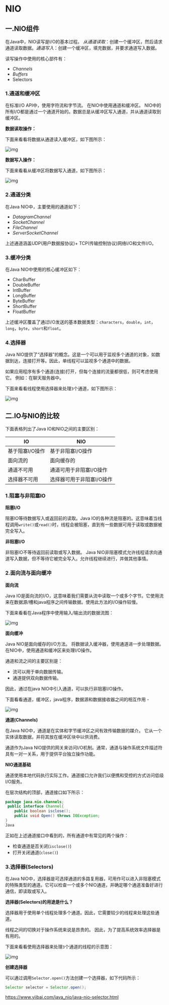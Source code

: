 # NIO

## 一.NIO组件

在Java中，NIO读写是I/O的基本过程。 *从通道读取*：创建一个缓冲区，然后请求通道读取数据。*通道写入*：创建一个缓冲区，填充数据，并要求通道写入数据。

读写操作中使用的核心部件有：

* *Channels*
* *Buffers*
* Selectors

### 1.通道和缓冲区

在标准I/O API中，使用字符流和字节流。 在NIO中使用通道和缓冲区。 NIO中的所有I/O都是通过一个通道开始的。数据总是从缓冲区写入通道，并从通道读取到缓冲区。

**数据读取操作：**

下面来看看将数据从通道读入缓冲区，如下图所示：

![img](309170906_70762.png)

**数据写入操作：**

下面来看看从缓冲区将数据写入通道，如下图所示：

![img](826170907_45719.png)

### 2.通道分类

在Java NIO中，主要使用的通道如下：

- *DatagramChannel*
- *SocketChannel*
- *FileChannel*
- *ServerSocketChannel*

上述通道涵盖UDP(用户数据报协议)+ TCP(传输控制协议)网络I/O和文件I/O。

### 3.缓冲分类

在Java NIO中使用的核心缓冲区如下：

- CharBuffer
- DoubleBuffer
- IntBuffer
- LongBuffer
- ByteBuffer
- ShortBuffer
- FloatBuffer

上述缓冲区覆盖了通过I/O发送的基本数据类型：`characters`，`double`，`int`，`long`，`byte`，`short`和`float`。

### 4.选择器

Java NIO提供了“选择器”的概念。这是一个可以用于监视多个通道的对象，如数据到达，连接打开等。因此，单线程可以监视多个通道中的数据。

如果应用程序有多个通道(连接)打开，但每个连接的流量都很低，则可考虑使用它。 例如：在聊天服务器中。

下面来看看线程使用选择器来处理`3`个通道，如下图所示：

![img](842170920_76561.png)

## 二.IO与NIO的比较

下面表格列出了Java IO和NIO之间的主要区别：

| IO              | NIO                       |
| --------------- | ------------------------- |
| 基于阻塞I/O操作 | 基于非阻塞I/O操作         |
| 面向流的        | 面向缓存的                |
| 通道不可用      | 通道可用于非阻塞I/O操作   |
| 选择器不可用    | 选择器可用于非阻塞I/O操作 |

### 1.阻塞与非阻塞IO

**阻塞I/O**

阻塞IO等待数据写入或返回前的读取。Java IO的各种流是阻塞的。这意味着当线程调用`write()`或`read()`时，线程会被阻塞，直到有一些数据可用于读取或数据被完全写入。

**非阻塞I/O**

非阻塞IO不等待返回前读取或写入数据。 Java NIO非阻塞模式允许线程请求向通道写入数据，但不等待它被完全写入。允许线程继续进行，并做其他事情。

### 2.面向流与面向缓冲

**面向流**

Java IO是面向流的I/O，这意味着我们需要从流中读取一个或多个字节。它使用流来在数据源/槽和java程序之间传输数据。使用此方法的I/O操作较慢。

下面来看看在Java程序中使用输入/输出流的数据流图：

![img](851080928_53643.png)

**面向缓冲**

Java NIO是面向缓存的I/O方法。 将数据读入缓冲器，使用通道进一步处理数据。 在NIO中，使用通道和缓冲区来处理I/O操作。

通道和流之间的主要区别是：

- 流可以用于单向数据传输。
- 通道提供双向数据传输。

因此，通过在java NIO中引入通道，可以执行非阻塞I/O操作。

下面看看通道，缓冲区，java程序，数据源和数据接收器之间的相互作用 - 

![img](885080931_71346.png)

**通道(Channels)**

在Java NIO中，通道是在实体和字节缓冲区之间有效传输数据的媒介。 它从一个实体读取数据，并将其放在缓冲区块中以供消费。

通道作为Java NIO提供的网关来访问I/O机制。通常，通道与操作系统文件描述符具有一对一关系，用于提供平台独立操作功能。

**NIO通道基础**

通道使用本地代码执行实际工作。通道接口允许我们以便携和受控的方式访问低级I/O服务。

在层次结构的顶部，通道接口如下所示：

```java
package java.nio.channels;  
 public interface Channel{  
    public boolean isclose();  
    public void Open() throws IOException;  
}
Java
```

正如在上述通道接口中看到的，所有通道中有常见的两个操作：

- 检查通道是否关闭(`isclose()`)
- 打开关闭通道(`close()`)

### 3.选择器(Selectors)

在Java NIO中，选择器是可选择通道的多路复用器，可用作可以进入非阻塞模式的特殊类型的通道。它可以检查一个或多个NIO通道，并确定哪个通道准备好进行通信，即读取或写入。

**选择器(Selectors)的用途是什么？**

选择器用于使用单个线程处理多个通道。因此，它需要较少的线程来处理这些通道。

线程之间的切换对于操作系统来说是昂贵的。 因此，为了提高系统效率选择器是有用的。

下面来看看使用选择器来处理`3`个通道的线程的示意图：

![img](606080942_91590.png)

**创建选择器**

可以通过调用`Selector.open()`方法创建一个选择器，如下代码所示：

```java
Selector selector = Selector.open();
```

https://www.yiibai.com/java_nio/java-nio-selector.html
